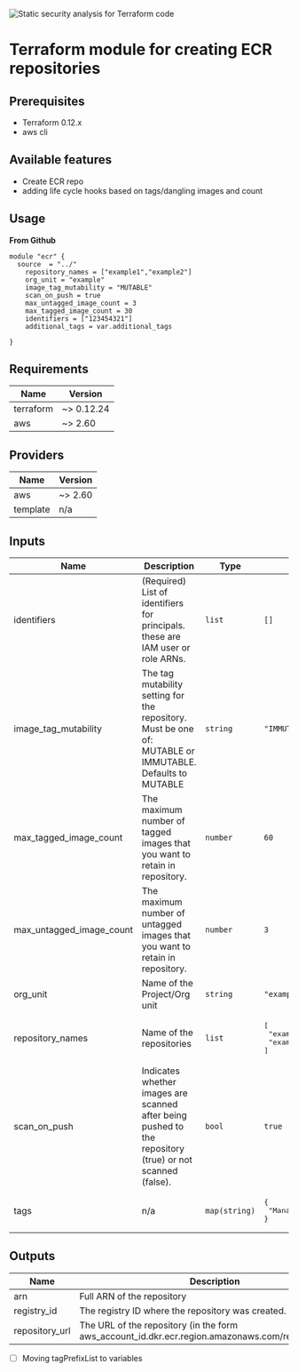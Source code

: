 ![Static security analysis for Terraform code](https://github.com/foss-cafe/terraform-aws-ecr/workflows/Static%20security%20analysis%20for%20Terraform%20code/badge.svg)
# Terraform module for creating ECR repositories

## Prerequisites

- Terraform 0.12.x
- aws cli

## Available features

- Create ECR repo
- adding life cycle hooks based on tags/dangling images and count

## Usage
**From Github**
```hcl
module "ecr" {
  source  = "../"
    repository_names = ["example1","example2"]
    org_unit = "example"
    image_tag_mutability = "MUTABLE"
    scan_on_push = true
    max_untagged_image_count = 3
    max_tagged_image_count = 30
    identifiers = ["123454321"]
    additional_tags = var.additional_tags

}
```

<!-- BEGINNING OF PRE-COMMIT-TERRAFORM DOCS HOOK -->
## Requirements

| Name | Version |
|------|---------|
| terraform | ~> 0.12.24 |
| aws | ~> 2.60 |

## Providers

| Name | Version |
|------|---------|
| aws | ~> 2.60 |
| template | n/a |

## Inputs

| Name | Description | Type | Default | Required |
|------|-------------|------|---------|:--------:|
| identifiers | (Required) List of identifiers for principals. these are IAM user or role ARNs. | `list` | `[]` | no |
| image\_tag\_mutability | The tag mutability setting for the repository. Must be one of: MUTABLE or IMMUTABLE. Defaults to MUTABLE | `string` | `"IMMUTABLE"` | no |
| max\_tagged\_image\_count | The maximum number of tagged images that you want to retain in repository. | `number` | `60` | no |
| max\_untagged\_image\_count | The maximum number of untagged images that you want to retain in repository. | `number` | `3` | no |
| org\_unit | Name of the Project/Org unit | `string` | `"example"` | no |
| repository\_names | Name of the repositories | `list` | <pre>[<br>  "example1",<br>  "example2"<br>]</pre> | no |
| scan\_on\_push | Indicates whether images are scanned after being pushed to the repository (true) or not scanned (false). | `bool` | `true` | no |
| tags | n/a | `map(string)` | <pre>{<br>  "Managed By": "Terraform"<br>}</pre> | no |

## Outputs

| Name | Description |
|------|-------------|
| arn | Full ARN of the repository |
| registry\_id | The registry ID where the repository was created. |
| repository\_url | The URL of the repository (in the form aws\_account\_id.dkr.ecr.region.amazonaws.com/repositoryName |

<!-- END OF PRE-COMMIT-TERRAFORM DOCS HOOK -->
- [ ] Moving tagPrefixList to variables
